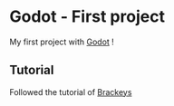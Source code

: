 # Godot - First project

My first project with [Godot](https://godotengine.org/) !

## Tutorial

Followed the tutorial of [Brackeys](https://www.youtube.com/watch?v=LOhfqjmasi0)

